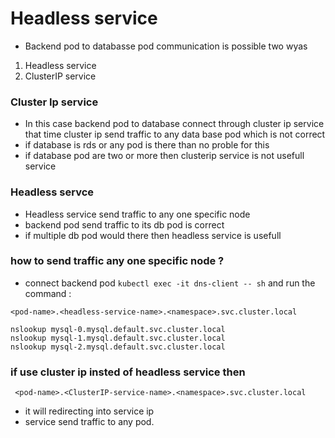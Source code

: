 # Headless service 

- Backend pod to databasse pod communication is possible two wyas 
 1. Headless service
 2. ClusterIP service

###  Cluster Ip service

- In this case backend pod to database connect through cluster ip service that time cluster ip send traffic to any data base pod which is not correct 
- if database is rds or any pod is there than no proble for this
- if database pod are two or more then clusterip service is not usefull service 


### Headless servce

- Headless service send traffic to any one specific node 
- backend pod send traffic to its db pod is correct 
- if multiple db pod would there then headless service is usefull 




### how to send traffic any one specific node ?
 - connect backend pod `kubectl exec -it dns-client -- sh` and run the command :
 ```
 <pod-name>.<headless-service-name>.<namespace>.svc.cluster.local

nslookup mysql-0.mysql.default.svc.cluster.local
nslookup mysql-1.mysql.default.svc.cluster.local
nslookup mysql-2.mysql.default.svc.cluster.local
```


### if use cluster ip insted of headless service then 

```
 <pod-name>.<ClusterIP-service-name>.<namespace>.svc.cluster.local
```
- it will redirecting into service ip 
- service send traffic to any pod. 

